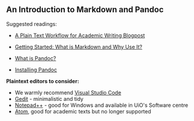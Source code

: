 ## An Introduction to Markdown and Pandoc

Suggested readings:
- [A Plain Text Workflow for Academic Writing Blogpost](http://u.arizona.edu/~selisker/post/workflow/)

- [Getting Started: What is Markdown and Why Use It?](https://www.markdownguide.org/getting-started/)

- [What is Pandoc?](https://dev.to/killshot13/what-is-pandoc-1hbc)

- [Installing Pandoc](https://pandoc.org/installing.html)

**Plaintext editors to consider:** 

- We warmly recommend [Visual Studio Code](https://code.visualstudio.com/)
- [Gedit](https://help.gnome.org/users/gedit/stable/) - minimalistic and tidy
- [Notepad++](https://notepad-plus-plus.org/) - good for Windows and available in UiO's Software centre
- [Atom](https://atom.en.uptodown.com/windows), good for academic texts but no longer supported
